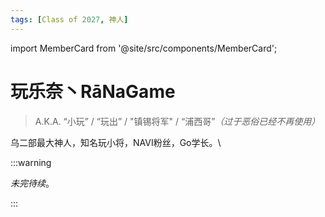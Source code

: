 ```yaml
---
tags: [Class of 2027, 神人]
---
```


import MemberCard from '@site/src/components/MemberCard';

# 玩乐奈丶RāNaGame

> A.K.A. “小玩” / “玩出” / "镇锡将军" / “浦西哥”_（过于恶俗已经不再使用）_

<MemberCard
  name="玩乐奈"
  subtitle="Author"
  avatar="https://lain.bgm.tv/pic/user/c/000/76/99/769910.jpg"
  link="https://bgm.tv/user/darjeeling39_ak"
/>

乌二部最大神人，知名玩小将，NAVI粉丝，Go学长。\


:::warning

_未完待续_。

:::
